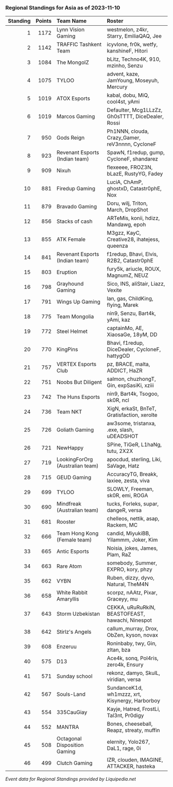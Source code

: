 ### Regional Standings for Asia as of 2023-11-10

| Standing | Points | Team Name                       | Roster                                            |
| -: | -: | :- | :- |
|        1 |   1172 | Lynn Vision Gaming              | westmelon, z4kr, Starry, EmiliaQAQ, Jee           |
|        2 |   1142 | TRAFFIC Tashkent Team           | icyvlone, fr0k, wetfy, kanshineF, Hitori          |
|        3 |   1084 | The MongolZ                     | bLitz, Techno4K, 910, mzinho, Senzu               |
|        4 |   1075 | TYLOO                           | advent, kaze, JamYoung, Moseyuh, Mercury          |
|        5 |   1019 | ATOX Esports                    | kabal, dobu, MiQ, cool4st, yAmi                   |
|        6 |   1019 | Marcos Gaming                   | Defaulter, Mcg1LLzZz, Gh0sTTTT, DiceDealer, Rossi |
|        7 |    950 | Gods Reign                      | Ph1NNN, clouda, Crazy_Gamer, reV3nnnn, CycloneF   |
|        8 |    923 | Revenant Esports (Indian team)  | SpawN, f1redup, gump, CycloneF, shandarez         |
|        9 |    909 | Nixuh                           | flexeeee, FROZ3N, bLazE, RustyYG, Fadey           |
|       10 |    881 | Firedup Gaming                  | LuciA, ChAmP, ghostxD, Catastr0phE, Nox           |
|       11 |    879 | Bravado Gaming                  | Doru, wilj, Triton, March, DropShot               |
|       12 |    856 | Stacks of cash                  | ARTeMis, konii, hdizz, Mandawg, epoh              |
|       13 |    855 | ATK Female                      | M3gzz, KayC, Creative28, ihatejess, queenza       |
|       14 |    841 | Revenant Esports (Indian team)  | f1redup, Bhavi, Elvis, R2B2, Catastr0phE          |
|       15 |    803 | Eruption                        | fury5k, ariucle, ROUX, MagnumZ, NEUZ              |
|       16 |    798 | Grayhound Gaming                | Sico, INS, aliStair, Liazz, Vexite                |
|       17 |    791 | Wings Up Gaming                 | lan, gas, ChildKing, flying, Marek                |
|       18 |    775 | Team Mongolia                   | nin9, Senzu, Bart4k, yAmi, kaz                    |
|       19 |    772 | Steel Helmet                    | captainMo, AE, XiaosaGe, 18yM, DD                 |
|       20 |    770 | KingPins                        | Bhavi, f1redup, DiceDealer, CycloneF, hattygOD    |
|       21 |    757 | VERTEX Esports Club             | pz, BRACE, malta, ADDICT, HaZR                    |
|       22 |    751 | Noobs But Diligent              | salmon, chuzhongT, Gin, expSasiKi, xziii          |
|       23 |    742 | The Huns Esports                | nin9, Bart4k, Tsogoo, sk0R, ncl                   |
|       24 |    736 | Team NKT                        | XigN, erkaSt, BnTeT, Gratisfaction, xerolte       |
|       25 |    726 | Goliath Gaming                  | aw3some, tristanxa, .exe, slash, uDEADSHOT        |
|       26 |    721 | NewHappy                        | SPine, TiGeR, L1haNg, tutu, 2X2X                  |
|       27 |    719 | LookingForOrg (Australian team) | apocdud, sterling, Liki, SaVage, Hatz             |
|       28 |    715 | GEUD Gaming                     | AccuracyTG, Breakk, laxiee, zesta, viva           |
|       29 |    699 | TYLOO                           | SLOWLY, Freeman, sk0R, emi, ROGA                  |
|       30 |    690 | Mindfreak (Australian team)     | tucks, Forleks, supar, dangeR, versa              |
|       31 |    681 | Rooster                         | chelleos, nettik, asap, Rackem, MC                |
|       32 |    666 | Team Hong Kong (Female team)    | candid, MiyukiBB, Yilammm, Joker, Kim             |
|       33 |    665 | Antic Esports                   | Noisia, jokes, James, Plam, RaZ                   |
|       34 |    663 | Rare Atom                       | somebody, Summer, EXPRO, kory, phzy               |
|       35 |    662 | VYBN                            | Ruben, dizzy, dyvo, Natural, TheM4N               |
|       36 |    658 | White Rabbit Amaryllis          | scorpz, nAAtz, Pixar, Graceyy, mu                 |
|       37 |    643 | Storm Uzbekistan                | CEKKA, uRuRuRkiN, BEASTOFEAST, hawachi, Ninespot  |
|       38 |    642 | Stirlz's Angels                 | callum_murray, Drox, ObZen, kyson, novax          |
|       39 |    608 | Enzeruu                         | Roninbaby, twy, Gin, zltan, bza                   |
|       40 |    575 | D13                             | Ace4k, sonq, Pol4ris, zero4k, Ensury              |
|       41 |    571 | Sunday school                   | rekonz, damyo, SkulL, viridian, versa             |
|       42 |    567 | Souls-Land                      | SundanceK1d, wh1mzzz, xrt, Kisynergy, Harborboy   |
|       43 |    554 | 335CauGiay                      | Kayje, Hatred, FrostLi, Tal3nt, Pr0digy           |
|       44 |    552 | MANTRA                          | Bones, cheeseball, Reapz, streaty, muffin         |
|       45 |    508 | Octagonal Disposition Gaming    | elernity, Yolo267, DaL1, rage, 0i                 |
|       46 |    499 | Clutch Gaming                   | IZR, clouden, IMAGINE, ATTACKER, hasteka          |

_Event data for Regional Standings provided by Liquipedia.net_
